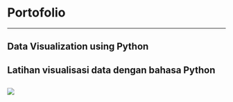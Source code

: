 # Portofolio
---
## Data Visualization using Python
Latihan visualisasi data dengan bahasa Python
--
[![](https://img.shields.io/badge/Google_ColabRun_on_Google_Colab-orange?logo=googlecolab&style=flatsquare)](https://colab.research.google.com/drive/1e3rPyCbc4V6s-Nu7G3XBAmtqTjvOr82h?usp=sharing)
---
